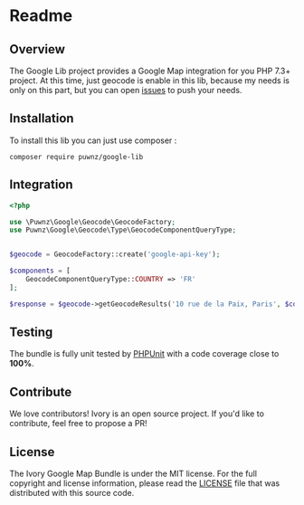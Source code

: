 # Readme

## Overview

The Google Lib project provides a Google Map integration for you PHP 7.3+ project. At this time, just geocode is enable in this lib, because my needs is only on this part, but you can open [issues](/issues) to push your needs.

## Installation

To install this lib you can just use composer :

```
composer require puwnz/google-lib
```

## Integration

```php
<?php

use \Puwnz\Google\Geocode\GeocodeFactory;
use Puwnz\Google\Geocode\Type\GeocodeComponentQueryType;


$geocode = GeocodeFactory::create('google-api-key');

$components = [
    GeocodeComponentQueryType::COUNTRY => 'FR'
];

$response = $geocode->getGeocodeResults('10 rue de la Paix, Paris', $components);
```

## Testing

The bundle is fully unit tested by [PHPUnit](http://www.phpunit.de/) with a code coverage close to **100%**.

## Contribute

We love contributors! Ivory is an open source project. If you'd like to contribute, feel free to propose a PR!

## License

The Ivory Google Map Bundle is under the MIT license. For the full copyright and license information, please read the
[LICENSE](/LICENSE) file that was distributed with this source code.

